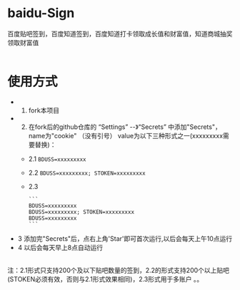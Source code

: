 # baidu-Sign
百度贴吧签到，百度知道签到，百度知道打卡领取成长值和财富值，知道商城抽奖领取财富值
</br></br>

# 使用方式
* 1. fork本项目
* 2. 在fork后的github仓库的 “Settings” --》“Secrets” 中添加"Secrets"，name为"cookie" （没有引号） value为以下三种形式之一(xxxxxxxxx需要替换)：
    *  2.1 ```BDUSS=xxxxxxxxx```
    *  2.2 ```BDUSS=xxxxxxxxx; STOKEN=xxxxxxxxx```
	*  2.3 
	
	       ```
	       BDUSS=xxxxxxxxx
	       BDUSS=xxxxxxxxx; STOKEN=xxxxxxxxx
	       BDUSS=xxxxxxxxx
	       ```
* 3 添加完"Secrets"后，点右上角'Star'即可首次运行,以后会每天上午10点运行
* 4 以后会每天早上8点自动运行


</br>
注：2.1形式只支持200个及以下贴吧数量的签到，2.2的形式支持200个以上贴吧(STOKEN必须有效，否则与2.1形式效果相同)，2.3形式用于多账户
   。。
